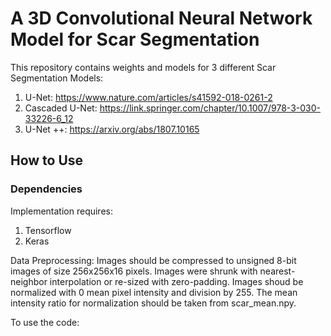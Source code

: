 # A 3D Convolutional Neural Network Model for Scar Segmentation 

This repository contains weights and models for 3 different Scar Segmentation Models:
  1) U-Net: https://www.nature.com/articles/s41592-018-0261-2
  2) Cascaded U-Net: https://link.springer.com/chapter/10.1007/978-3-030-33226-6_12
  3) U-Net ++: https://arxiv.org/abs/1807.10165

## How to Use 

### Dependencies 

Implementation requires: 
  1) Tensorflow
  2) Keras

Data Preprocessing: Images should be compressed to unsigned 8-bit images of size 256x256x16 pixels. Images were shrunk with nearest-neighbor interpolation or re-sized with zero-padding. Images shoud be normalized with 0 mean pixel intensity and division by 255. The mean intensity ratio for normalization should be taken from scar_mean.npy. 

To use the code: 




